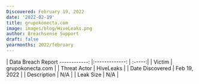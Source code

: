 ```yaml
---
Discovered: February 19, 2022
date: '2022-02-19'
title: grupokonecta.com
image: images/blog/HiveLeaks.png
author: Breachsense Support
draft: false
yearmonths: 2022/february
---
```



| Data Breach Report
------------:   |:-------------:    | :-----:|
| Victim    | grupokonecta.com      | 
| Threat Actor    | HiveLeaks      | 
| Date Discovered    | Feb 19, 2022      | 
| Description    | N/A      | 
| Leak Size    | N/A      | 

